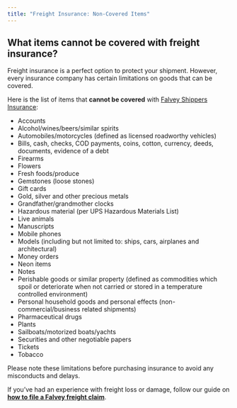 ```yaml
---
title: "Freight Insurance: Non-Covered Items"
---
```



## **What items cannot be covered with freight insurance?**

Freight insurance is a perfect option to protect your shipment. However, every insurance company has certain limitations on goods that can be covered.

Here is the list of items that **cannot be covered** with [Falvey Shippers Insurance](https://falveyinsurancegroup.com/falvey-shippers-insurance/):

*   Accounts
*   Alcohol/wines/beers/similar spirits
*   Automobiles/motorcycles (defined as licensed roadworthy vehicles)
*   Bills, cash, checks, COD payments, coins, cotton, currency, deeds, documents, evidence of a debt
*   Firearms
*   Flowers
*   Fresh foods/produce
*   Gemstones (loose stones)
*   Gift cards
*   Gold, silver and other precious metals
*   Grandfather/grandmother clocks
*   Hazardous material (per UPS Hazardous Materials List)
*   Live animals
*   Manuscripts
*   Mobile phones
*   Models (including but not limited to: ships, cars, airplanes and architectural)
*   Money orders
*   Neon items
*   Notes
*   Perishable goods or similar property (defined as commodities which spoil or deteriorate when not carried or stored in a temperature controlled environment)
*   Personal household goods and personal effects (non-commercial/business related shipments)
*   Pharmaceutical drugs
*   Plants
*   Sailboats/motorized boats/yachts
*   Securities and other negotiable papers
*   Tickets
*   Tobacco

Please note these limitations before purchasing insurance to avoid any misconducts and delays.

If you’ve had an experience with freight loss or damage, follow our guide on [**how to file a Falvey freight claim**](https://www.goship.com/falvey-freight-claim/).

